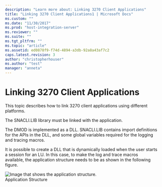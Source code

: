 ```yaml
---
description: "Learn more about: Linking 3270 Client Applications"
title: "Linking 3270 Client Applications1 | Microsoft Docs"
ms.custom: ""
ms.date: "11/30/2017"
ms.prod: "host-integration-server"
ms.reviewer: ""
ms.suite: ""
ms.tgt_pltfrm: ""
ms.topic: "article"
ms.assetid: ed0878f9-f74d-4894-a3db-92a8a43af7c2
caps.latest.revision: 3
author: "christopherhouser"
ms.author: "test"
manager: "anneta"
---
```

# Linking 3270 Client Applications
This topic describes how to link 3270 client applications using different platforms.  
  
 The SNACLI.LIB library must be linked with the application.  
  
 The DMOD is implemented as a DLL. SNACLI.LIB contains import definitions for the APIs in the DLL, and some global variables required for the logging and tracing macros.  
  
 It is possible to create a DLL that is dynamically loaded when the user starts a session for an LU. In this case, to make the log and trace macros available, the application structure needs to be as shown in the following figure.  
  
 ![Image that shows the application structure.](../core/media/32708a.gif "32708a")  
Application Structure
